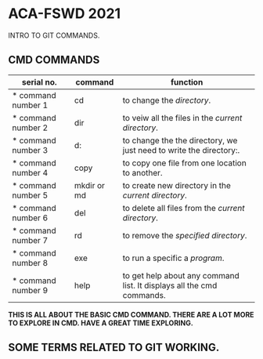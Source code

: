 # ACA-FSWD 2021
INTRO TO GIT COMMANDS.

## CMD COMMANDS
  serial no.      | command | function
  ----------------|---------|-------------
* command number 1| cd | to change the *directory*.
* command number 2| dir| to veiw all the files in the *current directory*.
* command number 3| d: | to change the the directory, we just need to write the directory:.
* command number 4| copy | to copy one file from one location to another.
* command number 5| mkdir or md | to create new directory in the *current directory*.
* command number 6| del | to delete all files from the *current directory*.
* command number 7| rd | to remove the *specified directory*.
* command number 8| exe | to run a specific a *program*.
* command number 9| help | to get help about any command list. It displays all the cmd commands.

**THIS IS ALL ABOUT THE BASIC CMD COMMAND. THERE ARE A LOT MORE TO EXPLORE IN CMD. HAVE A GREAT TIME EXPLORING.**

## SOME TERMS RELATED TO GIT WORKING.
